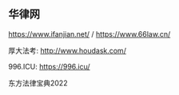 ## 华律网

https://www.ifanjian.net/ / https://www.66law.cn/



厚大法考: http://www.houdask.com/

996.ICU: https://996.icu/

东方法律宝典2022